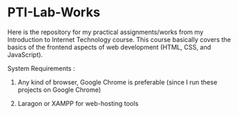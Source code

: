 # PTI-Lab-Works
Here is the repository for my practical assignments/works from my Introduction to Internet Technology course. This course basically covers the basics of the frontend aspects of web development (HTML, CSS, and JavaScript).

System Requirements :

1) Any kind of browser, Google Chrome is preferable (since I run these projects on Google Chrome)

2) Laragon or XAMPP for web-hosting tools
